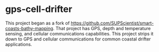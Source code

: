 # gps-cell-drifter
This project began as a fork of https://github.com/SUPScientist/smart-coasts-bathy-mapping. That project has GPS, depth and temperature sensing, and cellular communications capabilities. This project strips it down to GPS and cellular communications for common coastal drifter applications.